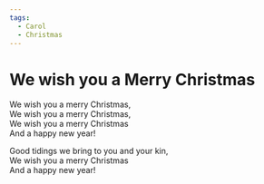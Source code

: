```yaml
---
tags:
  - Carol
  - Christmas
---
```



  
# We wish you a Merry Christmas  
  
We wish you a merry Christmas,  
We wish you a merry Christmas,  
We wish you a merry Christmas  
And a happy new year!  

Good tidings we bring to you and your kin,  
We wish you a merry Christmas  
And a happy new year!  